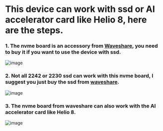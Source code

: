 # This device can work with ssd or AI accelerator card like Helio 8, here are the steps.

### 1. The nvme board is an accessory from [Waveshare](https://www.waveshare.com/pcie-to-m.2-board-e.htm), you need to buy it if you want to use the device with ssd.  

![image](https://github.com/user-attachments/assets/4c287e18-4d6d-4ea4-9cf7-55ae6eaccde0)

### 2. Not all 2242 or 2230 ssd can work with this nvme board, I suggest you just buy the ssd from [waveshare](https://www.waveshare.com/sk-nvme-2242-128g-ssd-m.2.htm).  

![image](https://github.com/user-attachments/assets/e15ab000-c13d-48e8-acdf-7050b576d0ef)


### 3. The nvme board from waveshare can also work with the AI accelerator card like Helio 8. 

![image](https://github.com/user-attachments/assets/bbd0a084-a3ed-4918-9839-20b891ac537a)

